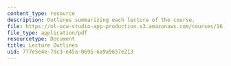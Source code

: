 ```yaml
---
content_type: resource
description: Outlines summarizing each lecture of the course.
file: https://ol-ocw-studio-app-production.s3.amazonaws.com/courses/16-682-technology-in-transportation-spring-2011/777e5e4e7dc3e45a06956a9a9657e213_MIT16_682S11_lecsum.pdf
file_type: application/pdf
resourcetype: Document
title: Lecture Outlines
uid: 777e5e4e-7dc3-e45a-0695-6a9a9657e213
---
```

